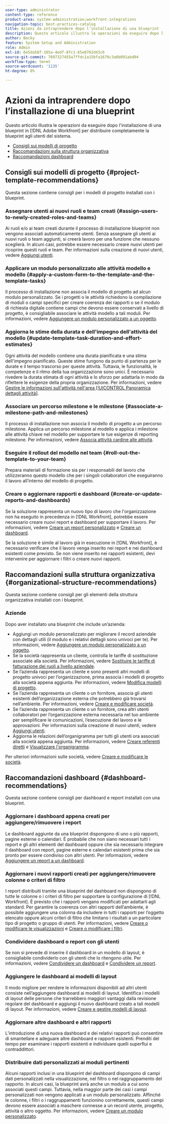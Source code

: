 ```yaml
---
user-type: administrator
content-type: reference
product-area: system-administration;workfront-integrations
navigation-topic: best-practices-catalog
title: Azioni da intraprendere dopo l’installazione di una blueprint
description: Questo articolo illustra le operazioni da eseguire dopo l'installazione di una blueprint in [!DNL Adobe Workfront] per distribuire completamente la blueprint agli utenti del sistema.
author: Becky
feature: System Setup and Administration
role: Admin
exl-id: 6e5da58f-105a-4edf-8fc1-65e8762d43c6
source-git-commit: 7697327455a7ffdc1a15bfa1676c3a0b091abd04
workflow-type: tm+mt
source-wordcount: '1135'
ht-degree: 0%

---
```


# Azioni da intraprendere dopo l’installazione di una blueprint

Questo articolo illustra le operazioni da eseguire dopo l&#39;installazione di una blueprint in [!DNL Adobe Workfront] per distribuire completamente la blueprint agli utenti del sistema.

* [Consigli sui modelli di progetto](#project-template-recommendations)
* [Raccomandazioni sulla struttura organizzativa](#organizational-structure-recommendations)
* [Raccomandazioni dashboard](#dashboard-recommendations)

## Consigli sui modelli di progetto {#project-template-recommendations}

Questa sezione contiene consigli per i modelli di progetto installati con i blueprint.

### Assegnare utenti ai nuovi ruoli e team creati {#assign-users-to-newly-created-roles-and-teams}

Ai ruoli e/o ai team creati durante il processo di installazione blueprint non vengono associati automaticamente utenti. Senza assegnare gli utenti ai nuovi ruoli o team aggiunti, si creerà lavoro per una funzione che nessuno sceglierà. In alcuni casi, potrebbe essere necessario creare nuovi utenti per ricoprire questi ruoli e team. Per informazioni sulla creazione di nuovi utenti, vedere [Aggiungi utenti](../../administration-and-setup/add-users/create-and-manage-users/add-users.md).

### Applicare un modulo personalizzato alle attività modello e modello {#apply-a-custom-form-to-the-template-and-the-template-tasks}

Il processo di installazione non associa il modello di progetto ad alcun modulo personalizzato. Se i progetti o le attività richiedono la compilazione di moduli o campi specifici per creare coerenza dei rapporti o se il modulo di richiesta digitale contiene campi che devono essere conservati a livello di progetto, è consigliabile associare le attività modello a tali moduli. Per informazioni, vedere [Aggiungere un modulo personalizzato a un oggetto](../../workfront-basics/work-with-custom-forms/add-a-custom-form-to-an-object.md).

### Aggiorna le stime della durata e dell&#39;impegno dell&#39;attività del modello {#update-template-task-duration-and-effort-estimates}

Ogni attività del modello contiene una durata pianificata e una stima dell&#39;impegno pianificato. Queste stime fungono da punto di partenza per le durate e il tempo trascorso per queste attività. Tuttavia, le funzionalità, le competenze e il ritmo della tua organizzazione sono unici. È necessario rivedere la durata stimata di ogni attività e lo sforzo per adattarla in modo da riflettere le esigenze della propria organizzazione. Per informazioni, vedere [Gestire le informazioni sull&#39;attività nell&#39;area [!UICONTROL Panoramica dettagli attività]](../../manage-work/tasks/manage-tasks/task-information-in-overview.md).

### Associare un percorso milestone e le milestone {#associate-a-milestone-path-and-milestones}

Il processo di installazione non associa il modello di progetto a un percorso milestone. Applica un percorso milestone al modello e applica i milestone alle attività chiave nel modello per supportare le tue esigenze di reporting milestone. Per informazioni, vedere [Associa attività cardine alle attività](../../manage-work/tasks/manage-tasks/associate-milestones-with-tasks.md).

### Eseguire il rollout del modello nel team {#roll-out-the-template-to-your-team}

Prepara materiali di formazione sia per i responsabili del lavoro che utilizzeranno questo modello che per i singoli collaboratori che eseguiranno il lavoro all’interno del modello di progetto.

### Creare o aggiornare rapporti e dashboard {#create-or-update-reports-and-dashboards}

Se la soluzione rappresenta un nuovo tipo di lavoro che l&#39;organizzazione non ha eseguito in precedenza in [!DNL Workfront], potrebbe essere necessario creare nuovi report e dashboard per supportare il lavoro. Per informazioni, vedere [Creare un report personalizzato](../../reports-and-dashboards/reports/creating-and-managing-reports/create-custom-report.md) e [Creare un dashboard](../../reports-and-dashboards/dashboards/creating-and-managing-dashboards/create-dashboard.md).

Se la soluzione è simile al lavoro già in esecuzione in [!DNL Workfront], è necessario verificare che il lavoro venga inserito nei report e nei dashboard esistenti come previsto. Se non viene inserito nei rapporti esistenti, devi intervenire per aggiornare i filtri o creare nuovi rapporti.

## Raccomandazioni sulla struttura organizzativa {#organizational-structure-recommendations}

Questa sezione contiene consigli per gli elementi della struttura organizzativa installati con i blueprint.

### Aziende

Dopo aver installato una blueprint che include un’azienda:

* Aggiungi un modulo personalizzato per migliorare il record aziendale con dettagli utili (il modulo e i relativi dettagli sono univoci per te). Per informazioni, vedere [Aggiungere un modulo personalizzato a un oggetto](../../workfront-basics/work-with-custom-forms/add-a-custom-form-to-an-object.md).
* Se la società rappresenta un cliente, controlla le tariffe di sostituzione associate alla società. Per informazioni, vedere [Sostituire le tariffe di fatturazione dei ruoli a livello aziendale](../../administration-and-setup/set-up-workfront/organizational-setup/override-job-role-billing-rates-company-level.md).
* Se l’azienda rappresenta un cliente e sono presenti altri modelli di progetto univoci per l’organizzazione, prima associa i modelli di progetto alla società appena aggiunta. Per informazioni, vedere [Modifica modelli di progetto](../../manage-work/projects/create-and-manage-templates/edit-templates.md).
* Se l’azienda rappresenta un cliente o un fornitore, associa gli utenti esistenti dell’organizzazione esterna che potrebbero già trovarsi nell’ambiente. Per informazioni, vedere [Creare e modificare società](../../administration-and-setup/set-up-workfront/organizational-setup/create-and-edit-companies.md).
* Se l’azienda rappresenta un cliente o un fornitore, crea altri utenti collaboratori per l’organizzazione esterna necessaria nel tuo ambiente per semplificare le comunicazioni, l’esecuzione del lavoro e le approvazioni. Per informazioni sulla creazione di nuovi utenti, vedere [Aggiungi utenti](../../administration-and-setup/add-users/create-and-manage-users/add-users.md).
* Aggiorna le relazioni dell’organigramma per tutti gli utenti ora associati alla società appena aggiunta. Per informazioni, vedere [Creare referenti diretti](../../administration-and-setup/add-users/create-and-manage-users/create-direct-reports.md) e [Visualizzare l&#39;organigramma](../../people-teams-and-groups/work-directly-with-others/view-the-org-chart.md).

Per ulteriori informazioni sulle società, vedere [Creare e modificare le società](../../administration-and-setup/set-up-workfront/organizational-setup/create-and-edit-companies.md).

## Raccomandazioni dashboard {#dashboard-recommendations}

Questa sezione contiene consigli per dashboard e report installati con una blueprint.

### Aggiornare i dashboard appena creati per aggiungere/rimuovere i report

Le dashboard aggiunte da una blueprint dispongono di uno o più rapporti, pagine esterne o calendari. È probabile che non siano necessari tutti i report e gli altri elementi del dashboard oppure che sia necessario integrare il dashboard con report, pagine esterne e calendari esistenti prima che sia pronto per essere condiviso con altri utenti. Per informazioni, vedere [Aggiungere un report a un dashboard](/help/quicksilver/reports-and-dashboards/dashboards/creating-and-managing-dashboards/add-report-dashboard.md).

### Aggiornare i nuovi rapporti creati per aggiungere/rimuovere colonne o criteri di filtro

I report distribuiti tramite una blueprint del dashboard non dispongono di tutte le colonne o i criteri di filtro per supportare la configurazione di [!DNL Workfront]. È previsto che i rapporti vengano modificati per adattarli agli standard. Per garantire la coerenza con altri rapporti dell’ambiente, è possibile aggiungere una colonna da includere in tutti i rapporti per l’oggetto elencato oppure alcuni criteri di filtro che limitano i risultati a un particolare tipo di progetto o gruppo di utenti. Per informazioni, vedere [Creare o modificare le visualizzazioni](/help/quicksilver/reports-and-dashboards/reports/reporting-elements/create-edit-views.md) e [Creare o modificare i filtri](/help/quicksilver/reports-and-dashboards/reports/reporting-elements/create-filters.md).

### Condividere dashboard o report con gli utenti

Se non si prevede di inserire il dashboard in un modello di layout, è consigliabile condividerlo con gli utenti che lo ritengono utile. Per informazioni, vedere [Condividere un dashboard](/help/quicksilver/reports-and-dashboards/dashboards/creating-and-managing-dashboards/share-dashboard.md) e [Condividere un report](/help/quicksilver/reports-and-dashboards/reports/creating-and-managing-reports/share-report.md).

### Aggiungere le dashboard ai modelli di layout

Il modo migliore per rendere le informazioni disponibili ad altri utenti consiste nell’aggiungere dashboard ai modelli di layout. Identifica i modelli di layout delle persone che trarrebbero maggiori vantaggi dalla revisione regolare del dashboard e aggiungi il nuovo dashboard creato a tali modelli di layout. Per informazioni, vedere [Creare e gestire modelli di layout](/help/quicksilver/administration-and-setup/customize-workfront/use-layout-templates/create-and-manage-layout-templates.md).

### Aggiornare altre dashboard e altri rapporti

L’introduzione di una nuova dashboard e dei relativi rapporti può consentire di smantellare e adeguare altre dashboard e rapporti esistenti. Prenditi del tempo per esaminare i rapporti esistenti e individuare quelli superflui e contraddittori.

### Distribuire dati personalizzati ai moduli pertinenti

Alcuni rapporti inclusi in una blueprint del dashboard dispongono di campi dati personalizzati nella visualizzazione, nel filtro o nel raggruppamento del rapporto. In alcuni casi, la blueprint avrà anche un modulo a cui sono associati questi campi. Tuttavia, nella maggior parte dei casi i campi personalizzati non vengono applicati a un modulo personalizzato. Affinché le colonne, i filtri o i raggruppamenti funzionino correttamente, questi campi devono essere associati a maschere connesse a un record utente, progetto, attività o altro oggetto. Per informazioni, vedere [Creare un modulo personalizzato](/help/quicksilver/administration-and-setup/customize-workfront/create-manage-custom-forms/form-designer/design-a-form/design-a-form.md).
